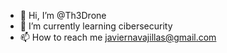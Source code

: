 - 👋 Hi, I’m @Th3Drone
- 🌱 I’m currently learning cibersecurity
- 📫 How to reach me javiernavajillas@gmail.com
